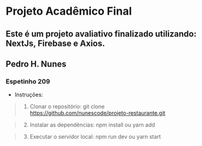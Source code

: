 # Projeto Acadêmico Final #

## Este é um projeto avaliativo finalizado utilizando: NextJs, Firebase e Axios. ##

## Pedro H. Nunes ##

### Espetinho 209 ###


- Instruções:

> 1. Clonar o repositório:
git clone https://github.com/nunescode/projeto-restaurante.git

> 2. Instalar as dependências: 
npm install
ou 
yarn add

> 3. Executar o servidor local:
npm run dev
ou
yarn start